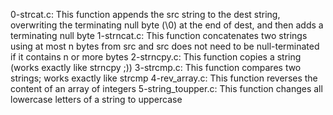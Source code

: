 0-strcat.c: This function appends the src string to the dest string, overwriting the terminating null byte (\0) at the end of dest, and then adds a terminating null byte
1-strncat.c: This function concatenates two strings using at most n bytes from src and src does not need to be null-terminated if it contains n or more bytes
2-strncpy.c: This function copies a string (works exactly like strncpy ;))
3-strcmp.c: This function compares two strings; works exactly like strcmp
4-rev_array.c: This function reverses the content of an array of integers
5-string_toupper.c: This function changes all lowercase letters of a string to uppercase

